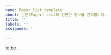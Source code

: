 ```yaml
---
name: Paper_list_template
about: 논문(Paper) List와 간단한 정보를 관리합니다.
title: ''
labels: ''
assignees: ''

---
```


to be ..
